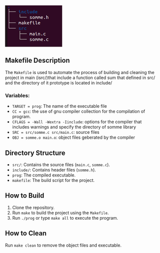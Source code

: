 


![alt text](image.png)



## Makefile Description

The `Makefile` is used to automate the process of building and cleaning the project in main (isrc/)that include a function called sum that defined in src/  and the directory of it prototype is located in include/

### Variables:
- `TARGET = prog`: The name of the executable file
- `CC = gcc`: the use of gnu compiler collection for the compilation of program.
- `CFLAGS = -Wall -Wextra -Iinclude`: options for the compiler that includes warnings and specify the directory of somme library
- `SRC = src/somme.c src/main.c`: source files
- `OBJ = somme.o main.o`: object files geberated by the compiler 


## Directory Structure

- `src/`: Contains the source files (`main.c`, `somme.c`).
- `include/`: Contains header files (`somme.h`).
- `prog`: The compiled executable.
- `makefile`: The build script for the project.

## How to Build

1. Clone the repository.
2. Run `make` to build the project using the `Makefile`.
3. Run `./prog` or type `make all` to execute the program. 

## How to Clean

Run `make clean` to remove the object files and executable.




